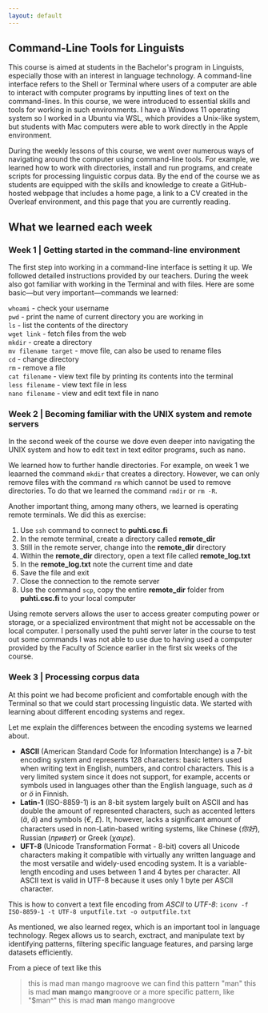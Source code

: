 ```yaml
---
layout: default
---
```



## Command-Line Tools for Linguists

This course is aimed at students in the Bachelor's program in Linguists,
especially those with an interest in language technology. 
A command-line interface refers to the Shell or Terminal where users
of a computer are able to interact with computer programs by inputting lines of
text on the command-lines. In this course, we were introduced to essential skills
and tools for working in such environments. I have a Windows 11 operating system
so I worked in a Ubuntu via WSL, which provides a Unix-like system, 
but students with Mac computers were able to work directly in the Apple environment.  

During the weekly lessons of this course, we went over numerous ways of navigating
around the computer using command-line tools. For example, we learned how to 
work with directories, install and run programs, and create scripts for processing
linguistic corpus data. By the end of the course we as students are 
equipped with the skills and knowledge to create a GitHub-hosted webpage
that includes a home page, a link to a CV created in the Overleaf environment,
and this page that you are currently reading.

## What we learned each week

### Week 1 | Getting started in the command-line environment

The first step into working in a command-line interface is setting it up. We
followed detailed instructions provided by our teachers. During the week also got
familiar with working in the Terminal and with files. Here are some basic—but 
very important—commands we learned:

`whoami` - check your username  
`pwd` - print the name of current directory you are working in  
`ls` - list the contents of the directory  
`wget link` - fetch files from the web  
`mkdir` - create a directory  
`mv filename target` - move file, can also be used to rename files  
`cd` - change directory  
`rm` - remove a file  
`cat filename` - view text file by printing its contents into the terminal  
`less filename` - view text file in less  
`nano filename` - view and edit text file in nano

### Week 2 | Becoming familiar with the UNIX system and remote servers

In the second week of the course we dove even deeper into navigating the UNIX system
and how to edit text in text editor programs, such as nano.

We learned how to further handle directories. For example, on week 1 we leaarned the command
`mkdir` that creates a directory. However, we can only remove files with the command
`rm` which cannot be used to remove directories. To do that we learned the command
`rmdir` or `rm -R`.

Another important thing, among many others, we learned is operating remote terminals.
We did this as exercise:
1. Use `ssh` command to connect to **puhti.csc.fi**
2. In the remote terminal, create a directory called **remote_dir**
3. Still in the remote server, change into the **remote_dir** directory
4. Within the **remote_dir** directory, open a text file called **remote_log.txt**
5. In the **remote_log.txt** note the current time and date
6. Save the file and exit
7. Close the connection to the remote server
8. Use the command `scp`, copy the entire **remote_dir** folder from **puhti.csc.fi** to your local computer

Using remote servers allows the user to access greater computing power or storage,
or a specialized environtment that might not be accessable on the local computer.
I personally used the puhti server later in the course to test out some commands
I was not able to use due to having used a computer provided by the 
Faculty of Science earlier in the first six weeks of the course.

### Week 3 | Processing corpus data

At this point we had become proficient and comfortable enough with the Terminal so that we could start processing linguistic data. We started with learning about
different encoding systems and regex.

Let me explain the differences between the encoding systems we learned about.
- **ASCII** (American Standard Code for Information Interchange) is a 7-bit encoding
system and represents 128 characters: basic letters used when writing text in 
English, numbers, and control characters. This is a very limited system since it 
does not support, for example, accents or symbols used in languages other than the
English language, such as _ä_ or _ö_ in Finnish.
- **Latin-1** (ISO-8859-1) is an 8-bit system largely built on ASCII and has double the amount of represented
characters, such as accented letters (_ä_, _ã_) and symbols (_€_, _£_). It, however,
lacks a significant amount of characters used in non-Latin-based writing systems,
like Chinese (_你好_), Russian (_привет_) or Greek (_χαιρε_).
- **UFT-8** (Unicode Transformation Format - 8-bit) covers all Unicode characters
making it compatible with virtually any written language and the most versatile 
and widely-used encoding system. It is a variable-length encoding and uses between 1 and 4 
bytes per character. All ASCII text is valid in UTF-8 because it uses only 1 byte 
per ASCII character.

This is how to convert a text file encoding from _ASCII_ to _UTF-8_:
`iconv -f ISO-8859-1 -t UTF-8 unputfile.txt -o outputfile.txt`

As mentioned, we also learned regex, which is an important tool in language 
technology. Regex allows us to search, exctract, and manipulate text by identifying
patterns, filtering specific language features, and parsing large datasets efficiently.

From a piece of text like this
> this is mad man mango magroove
we can find this pattern "man"
> this is mad **man** **man**go **man**groove
or a more specific pattern, like "$man^"
> this is mad **man** mango mangroove
